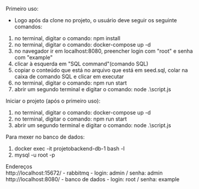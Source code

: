 Primeiro uso:<br>
- Logo após da clone no projeto, o usuário deve seguir os seguinte comandos:
1. no terminal, digitar o comando: npm install
2. no terminal, digitar o comando: docker-compose up -d
3. no navegador ir em localhost:8080, preencher login com "root" e senha com "example"
4. clicar à esquerda em "SQL command"(comando SQL)
5. copiar o conteúdo que está no arquivo que está em seed.sql, colar na caixa de comando SQL e clicar em executar
6. no terminal, digitar o comando: npm run start
7. abrir um segundo terminal e digitar o comando: node .\script.js



Iniciar o projeto (após o primeiro uso):
1. no terminal, digitar o comando: docker-compose up -d
2. no terminal, digitar o comando: npm run start
3. abrir um segundo terminal e digitar o comando: node .\script.js


Para mexer no banco de dados:
1. docker exec -it projetobackend-db-1 bash -l
2. mysql -u root -p


Endereços<br>
http://localhost:15672/ - rabbitmq - login: admin / senha: admin<br>
http://localhost:8080/ - banco de dados - login: root /  senha: example

